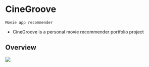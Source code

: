 ﻿# CineGroove

    Movie app recommender 

* CineGroove is a personal movie recommender portfolio project

## Overview
<img src="https://github.com/Parvbird/CineGroove/assets/122843056/6a42a194-e6c4-4d3d-990a-971aa5556c4c" />
